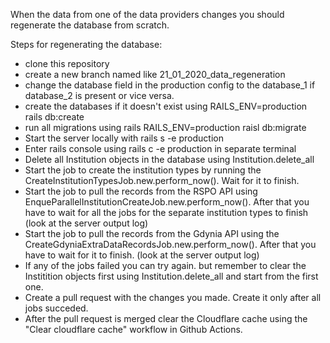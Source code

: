 When the data from one of the data providers changes you should regenerate the database from scratch.

Steps for regenerating the database:
 - clone this repository
 - create a new branch named like 21_01_2020_data_regeneration
 - change the database field in the production config to the database_1 if database_2 is present or vice versa.
 - create the databases if it doesn't exist using RAILS_ENV=production rails db:create 
 - run all migrations using rails RAILS_ENV=production raisl db:migrate
 - Start the server locally with rails s -e production
 - Enter rails console using rails c -e production in separate terminal
 - Delete all Institution objects in the database using Institution.delete_all
 - Start the job to create the institution types by running the CreateInstitutionTypesJob.new.perform_now(). Wait for it to finish.
 - Start the job to pull the records from the RSPO API using EnqueParallelInstitutionCreateJob.new.perform_now(). After that you have to wait for all the jobs for the separate institution types to finish (look at the server output log)
 - Start the job to pull the records from the Gdynia API using the CreateGdyniaExtraDataRecordsJob.new.perform_now(). After that you have to wait for it to finish. (look at the server output log)
 - If any of the jobs failed you can try again. but remember to clear the Institition objects first using Institution.delete_all and start from the first one. 
 - Create a pull request with the changes you made. Create it only after all jobs succeded.
 - After the pull request is merged clear the Cloudflare cache using the "Clear cloudflare cache" workflow in Github Actions. 

